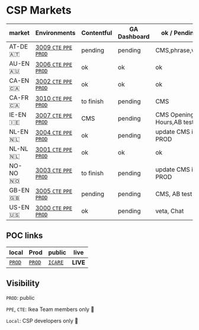 # CSP Markets

|   market| Environments|Contentful | GA Dashboard |ok / Pending |live |
| -- | -- |  -- | -- | -- | -- |
| AT-DE  🇦🇹 | <a href="http://localhost:3009/at/de/customer-service/support/" target="_blank"> 3009 </a>   <a href="https://www.cte.ikeadt.com/at/de/customer-service/support/" target="_blank"> `CTE` </a>   <a href="https://www.ppe.ikeadt.com/at/de/customer-service/support/" target="_blank"> `PPE` </a> <a href="" target="_blank">  </a>  <a href="https://www.ikea.com/at/de/customer-service/support/" target="_blank"> `PROD`  </a> | pending | pending | CMS,phrase,veta |  |
|  AU-EN 🇦🇺 |  <a href="http://localhost:3006/au/en/customer-service/support/" target="_blank"> 3006  </a>  <a href="https://www.cte.ikeadt.com/au/en/customer-service/support/" target="_blank"> `CTE` </a>  <a href="https://www.ppe.ikeadt.com/au/en/customer-service/support/" target="_blank"> `PPE` </a> <a href="" target="_blank">  </a>   <a href="https://www.ikea.com/au/en/customer-service/support/" target="_blank"> `PROD`  </a> | ok |ok |ok | **LIVE**|
|  CA-EN 🇨🇦 |  <a href="http://localhost:3002/ca/en/customer-service/support/" target="_blank"> 3002 </a>   <a href="https://www.cte.ikeadt.com/ca/en/customer-service/support/" target="_blank"> `CTE` </a>  <a href="https://www.ppe.ikeadt.com/ca/en/customer-service/support/" target="_blank"> `PPE` </a> <a href="" target="_blank">  </a>  <a href="https://www.ikea.com/ca/en/customer-service/support/" target="_blank"> `PROD`  </a> | ok | ok |ok | |
|  CA-FR 🇨🇦| <a href="http://localhost:3010/ca/fr/customer-service/support/" target="_blank"> 3010 </a> <a href="https://www.cte.ikeadt.com/ca/fr/customer-service/support/" target="_blank"> `CTE` </a>  <a href="https://www.ppe.ikeadt.com/ca/fr/customer-service/support/" target="_blank"> `PPE` </a>  </a>  <a href="https://www.ikea.com/ca/fr/customer-service/support/" target="_blank"> `PROD`  </a> | to finish |pending |CMS | |
|  IE-EN 🇮🇪 |  <a href="http://localhost:3007/ie/en/customer-service/support/" target="_blank"> 3007 </a>   <a href="https://www.cte.ikeadt.com/ie/en/customer-service/support/" target="_blank"> `CTE` </a>   <a href="https://www.ppe.ikeadt.com/ie/en/customer-service/support/" target="_blank"> `PPE` </a> <a href="" target="_blank">  </a>  <a href="https://www.ikea.com/ie/en/customer-service/support/" target="_blank"> `PROD`  </a> | CMS |pending |  CMS Opening Hours,AB test |June? |
|  NL-EN 🇳🇱 |<a href="http://localhost:3004/nl/en/customer-service/support/"> 3004 </a>  <a href="" target="_blank">  </a> <a href="https://www.cte.ikeadt.com/nl/en/customer-service/support/" target="_blank"> `CTE` </a>  <a href="https://www.ppe.ikeadt.com/nl/en/customer-service/support/" target="_blank">`PPE`</a> <a href="https://www.ikea.com/nl/en/customer-service/support/" target="_blank"> `PROD`  </a> |ok | pending| update CMS in PROD| |
|  NL-NL 🇳🇱 | <a href="http://localhost:3001/nl/nl/customer-service/support/"> 3001 </a>   <a href="https://www.cte.ikeadt.com/nl/nl/customer-service/support/" target="_blank"> `CTE` </a>   <a href="https://www.ppe.ikeadt.com/nl/nl/customer-service/support/" target="_blank">`PPE`  </a> <a href="" target="_blank">  </a>  <a href="https://www.ikea.com/nl/nl/customer-service/support/" target="_blank"> `PROD`  </a> | ok |ok | ok|**LIVE** |
|  NO-NO 🇳🇴 |  <a href="http://localhost:3003/no/no/customer-service/support/" target="_blank">  3003 </a>  <a href="https://www.cte.ikeadt.com/no/no/customer-service/support/" target="_blank"> `CTE` </a>  <a href="https://www.ppe.ikeadt.com/no/no/customer-service/support/" target="_blank"> `PPE` </a> <a href="" target="_blank">  </a>  <a href="https://www.ikea.com/no/no/customer-service/support/" target="_blank"> `PROD`  </a> | to finish| pending |update CMS in PROD  | |
|  GB-EN 🇬🇧 | <a href="http://localhost:3005/gb/en/customer-service/support/" target="_blank"> 3005 </a> <a href="https://www.cte.ikeadt.com/gb/en/customer-service/support/" target="_blank"> `CTE` </a>  <a href="https://www.ppe.ikeadt.com/gb/en/customer-service/support/"> `PPE` </a>  <a href="https://www.ikea.com/gb/en/customer-service/support/"> `PROD` </a> | pending | pending | CMS, AB test |June? |
|  US-EN 🇺🇸 |  <a href="http://localhost:3000/us/en/customer-service/support/" target="_blank"> 3000 </a> <a href="https://www.ikea.com/us/en/customer-service/support"> `CTE` </a>  <a href="https://www.ppe.ikeadt.com/us/en/customer-service/support/" target="_blank"> `PPE` </a> <a href="" target="_blank">  </a> <a href="https://www.ikea.com/us/en/customer-service/support/" target="_blank"> `PROD`  </a> | ok |pending | veta, Chat| |



## POC links

| local | Prod |public |  live |
| -- | -- | -- | -- |
| <a href="http://localhost:3000/" target="_blank"> `PROD`  </a> | <a href="https://compensation-frontend.herokuapp.com/" target="_blank"> `PROD`  </a> | <a href="https://icare.ingka.com/" target="_blank"> `ICARE`  </a> | **LIVE** |

## Visibility

`PROD`: public

`PPE`, `CTE`: Ikea Team members only 🔑

`Local`: CSP developers only 🔑
